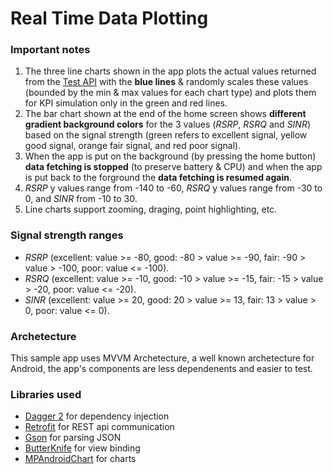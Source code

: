 # Real Time Data Plotting

### Important notes
1. The three line charts shown in the app plots the actual values returned from the [Test API](http://51.195.89.92:6000/random) with the __blue lines__ & randomly scales these values (bounded by the min & max values for each chart type) and plots them for KPI simulation only in the green and red lines.
2. The bar chart shown at the end of the home screen shows __different gradient background colors__ for the 3 values (_RSRP_, _RSRQ_ and _SINR_) based on the signal strength (green refers to excellent signal, yellow good signal, orange fair signal, and red poor signal).
3. When the app is put on the background (by pressing the home button) __data fetching is stopped__ (to preserve battery & CPU) and when the app is put back to the forground the __data fetching is resumed again__.
4. _RSRP_ y values range from -140 to -60, _RSRQ_ y values range from -30 to 0, and _SINR_ from -10 to 30.
5. Line charts support zooming, draging, point highlighting, etc.

### Signal strength ranges
* _RSRP_ (excellent: value >= -80, good: -80 > value >= -90, fair: -90 > value > -100, poor: value <= -100).
* _RSRQ_ (excellent: value >= -10, good: -10 > value >= -15, fair: -15 > value > -20, poor: value <= -20).
* _SINR_ (excellent: value >= 20, good: 20 > value >= 13, fair: 13 > value > 0, poor: value <= 0).

### Archetecture
This sample app uses MVVM Archetecture, a well known archetecture for Android, the app's components are less dependenents and easier to test.

### Libraries used
* [Dagger 2][dagger2] for dependency injection
* [Retrofit][retrofit] for REST api communication
* [Gson][gson] for parsing JSON
* [ButterKnife][butterKnife] for view binding
* [MPAndroidChart][charting] for charts

[dagger2]: https://google.github.io/dagger
[retrofit]: http://square.github.io/retrofit
[gson]: https://github.com/google/gson
[butterKnife]: https://github.com/JakeWharton/butterknife
[charting]: https://github.com/PhilJay/MPAndroidChart
